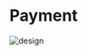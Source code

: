 # Payment
![design](https://user-images.githubusercontent.com/23076228/80438056-a40fc880-88d9-11ea-80b0-f1343e9307e3.png)
